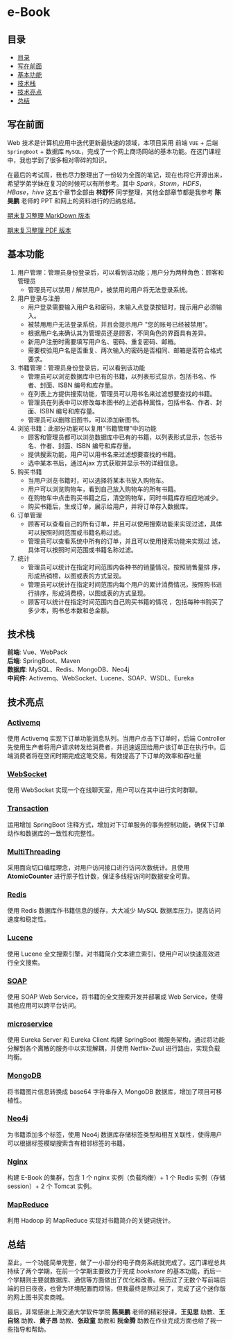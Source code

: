 # e-Book

## 目录

- [目录](#目录)
- [写在前面](#写在前面)
- [基本功能](#基本功能)
- [技术栈](#技术栈)
- [技术亮点](#技术亮点) 
- [总结](#总结)

## 写在前面

Web 技术是计算机应用中迭代更新最快速的领域，本项目采用 前端 `VUE` + 后端 `SpringBoot` + 数据库 `MySQL`，完成了一个网上商场网站的基本功能。在这门课程中，我也学到了很多相对零碎的知识。

在最后的考试周，我也尽力整理出了一份较为全面的笔记，现在也将它开源出来，希望学弟学妹在复习的时候可以有所参考。其中 _Spark_，_Storm_，_HDFS_，_HBase_，_hive_ 这五个章节全部由 **林舒怀** 同学整理，其他全部章节都是我参考 **陈昊鹏** 老师的 PPT 和网上的资料进行的归纳总结。

[期末复习整理 MarkDown 版本](./FINAL_EXAM.md)

[期末复习整理 PDF 版本](./FINAL_EXAM.pdf)

## 基本功能

1. 用户管理：管理员身份登录后，可以看到该功能；用户分为两种角色：顾客和管理员
	* 管理员可以禁用 / 解禁用户，被禁用的用户将无法登录系统。
2. 用户登录与注册
	* 用户登录需要输入用户名和密码，未输入点登录按钮时，提示用户必须输入。
	* 被禁用用户无法登录系统，并且会提示用户 "您的账号已经被禁用"。 
	* 根据用户名来确认其为管理员还是顾客，不同角色的界面具有差异。
	* 新用户注册时需要填写用户名、密码、重复密码、邮箱。
	* 需要校验用户名是否重复、两次输入的密码是否相同、邮箱是否符合格式要求。
3. 书籍管理：管理员身份登录后，可以看到该功能
	* 管理员可以浏览数据库中已有的书籍，以列表形式显示，包括书名、作者、封面、ISBN 编号和库存量。
	* 在列表上方提供搜索功能，管理员可以用书名来过滤想要查找的书籍。
	* 管理员在列表中可以修改每本图书的上述各种属性，包括书名、作者、封面、ISBN 编号和库存量。
	* 管理员可以删除旧图书，可以添加新图书。
4. 浏览书籍：此部分功能可以复用“书籍管理”中的功能
	* 顾客和管理员都可以浏览数据库中已有的书籍，以列表形式显示，包括书名、作者、封面、ISBN 编号和库存量。
	* 提供搜索功能，用户可以用书名来过滤想要查找的书籍。
	* 选中某本书后，通过Ajax 方式获取并显示书的详细信息。
5. 购买书籍
	* 当用户浏览书籍时，可以选择将某本书放入购物车。
	* 用户可以浏览购物车，看到自己放入购物车的所有书籍。
	* 在购物车中点击购买书籍之后，清空购物车，同时书籍库存相应地减少。
	* 购买书籍后，生成订单，展示给用户，并将订单存入数据库。
6. 订单管理
	* 顾客可以查看自己的所有订单，并且可以使用搜索功能来实现过滤，具体可以按照时间范围或书籍名称过滤。
	* 管理员可以查看系统中所有的订单，并且可以使用搜索功能来实现过
	滤，具体可以按照时间范围或书籍名称过滤。
7. 统计
	* 管理员可以统计在指定时间范围内各种书的销量情况，按照销售量排
	序，形成热销榜，以图或表的方式呈现。
	* 管理员可以统计在指定时间范围内每个用户的累计消费情况，按照购书进行排序，形成消费榜，以图或表的方式呈现。
	* 顾客可以统计在指定时间范围内自己购买书籍的情况 ，包括每种书购买了多少本，购书总本数和总金额。

## 技术栈

**前端**: Vue、WebPack </br>
**后端**: SpringBoot、Maven </br>
**数据库**: MySQL、Redis、MongoDB、Neo4j </br>
**中间件**: Activemq、WebSocket、Lucene、SOAP、WSDL、Eureka </br>

## 技术亮点

### [Activemq](https://github.com/WilliamX1/bookstore/blob/main/hw/hw1/README.md)

使用 Activemq 实现下订单功能消息队列。当用户点击下订单时，后端 Controller 先使用生产者将用户请求转发给消费者，并迅速返回给用户该订单正在执行中。后端消费者将在空闲时期完成这笔交易。有效提高了下订单的效率和吞吐量

### [WebSocket](https://github.com/WilliamX1/bookstore/blob/main/hw/hw2/README.md)

使用 WebSocket 实现一个在线聊天室，用户可以在其中进行实时群聊。

### [Transaction](https://github.com/WilliamX1/bookstore/blob/main/hw/hw2/README.md)

运用增加 SpringBoot 注释方式，增加对下订单服务的事务控制功能，确保下订单动作和数据库的一致性和完整性。

### [MultiThreading](https://github.com/WilliamX1/bookstore/blob/main/hw/hw3/README.md)

采用面向切口编程理念，对用户访问接口进行访问次数统计。且使用 **AtomicCounter** 进行原子性计数，保证多线程访问时数据安全可靠。

### [Redis](https://github.com/WilliamX1/bookstore/blob/main/hw/hw3/README.md)

使用 Redis 数据库作书籍信息的缓存，大大减少 MySQL 数据库压力，提高访问速度和稳定性。

### [Lucene](https://github.com/WilliamX1/bookstore/blob/main/hw/hw4/README.md)

使用 Lucene 全文搜索引擎，对书籍简介文本建立索引，使用户可以快速高效进行全文搜索。

### [SOAP](https://github.com/WilliamX1/bookstore/blob/main/hw/hw4/README.md)

使用 SOAP Web Service，将书籍的全文搜索开发并部署成 Web Service，使得其他应用可以跨平台访问。

### [microservice](https://github.com/WilliamX1/bookstore/blob/main/hw/hw5/README.md)

使用 Eureka Server 和 Eureka Client 构建 SpringBoot 微服务架构，通过将功能分解到各个离散的服务中以实现解耦，并使用 Netflix-Zuul 进行路由，实现负载均衡。

### [MongoDB](https://github.com/WilliamX1/bookstore/blob/main/hw/hw8/README.md)

将书籍图片信息转换成 base64 字符串存入 MongoDB 数据库，增加了项目可移植性。

### [Neo4j](https://github.com/WilliamX1/bookstore/blob/main/hw/hw8/README.md)

为书籍添加多个标签，使用 Neo4j 数据库存储标签类型和相互关联性，使得用户可以根据标签模糊搜索含有相邻标签的书籍。

### [Nginx](https://github.com/WilliamX1/bookstore/blob/main/hw/hw10/README.md)

构建 E-Book 的集群，包含 1 个 nginx 实例（负载均衡）+ 1 个 Redis 实例（存储 session）+ 2 个 Tomcat 实例。

### [MapReduce](https://github.com/WilliamX1/bookstore/blob/main/hw/hw11/README.md)

利用 Hadoop 的 MapReduce 实现对书籍简介的关键词统计。

## 总结

至此，一个功能简单完整，做了一小部分的电子商务系统就完成了。这门课程总共持续了两个学期，在前一个学期主要致力于完成 _bookstore_ 的基本功能，而后一个学期则主要就数据库、通信等方面做出了优化和改善。经历过了无数个写前端后端的日日夜夜，也曾为环境配置而烦恼，但我最终是熬过来了，完成了这个迷你版的网上图书买卖商城。

最后，非常感谢上海交通大学软件学院 **陈昊鹏** 老师的精彩授课，**王见思** 助教、**王自铭** 助教、**黄子昂** 助教、**张政童** 助教和 **阮金腾** 助教在作业完成方面也给了我一些指导和帮助。
